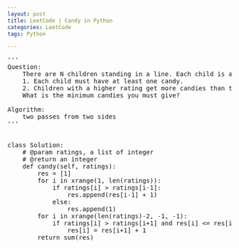 ```yaml
---
layout: post
title: LeetCode | Candy in Python
categories: LeetCode
tags: Python

---
```

<!-- import js for mathjax -->
<script src="http://cdn.mathjax.org/mathjax/latest/MathJax.js?config=default"></script>
<script type="text/x-mathjax-config">
MathJax.Hub.Config({
tex2jax: {inlineMath: [['$','$'], ['\\(','\\)']]}
});
</script>


<pre>
'''
Question:
    There are N children standing in a line. Each child is assigned a rating value. You are giving candies to these children subjected to the following requirements:
    1. Each child must have at least one candy.
    2. Children with a higher rating get more candies than their neighbors.
    What is the minimum candies you must give?

Algorithm:
    two passes from two sides
'''


class Solution:
    # @param ratings, a list of integer
    # @return an integer
    def candy(self, ratings):
        res = [1]
        for i in xrange(1, len(ratings)):
            if ratings[i] > ratings[i-1]:
                res.append(res[i-1] + 1)
            else:
                res.append(1)
        for i in xrange(len(ratings)-2, -1, -1):
            if ratings[i] > ratings[i+1] and res[i] <= res[i+1]:
                res[i] = res[i+1] + 1
        return sum(res)
</pre>
